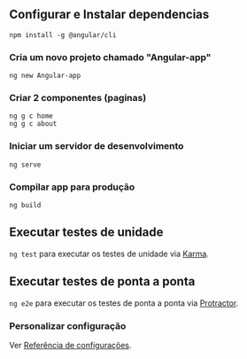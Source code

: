 ## Configurar e Instalar dependencias 
```
npm install -g @angular/cli
```

### Cria um novo projeto chamado "Angular-app"
```
ng new Angular-app
```

### Criar 2 componentes (paginas)
```
ng g c home
ng g c about
```

### Iniciar um servidor de desenvolvimento
```
ng serve
```

### Compilar app para produção
```
ng build
```
## Executar testes de unidade

`ng test` para executar os testes de unidade via [Karma](https://karma-runner.github.io).

## Executar testes de ponta a ponta

`ng e2e` para executar os testes de ponta a ponta via [Protractor](http://www.protractortest.org/).

### Personalizar configuração
Ver [Referência de configurações](https://github.com/angular/angular-cli/blob/master/README.md).
